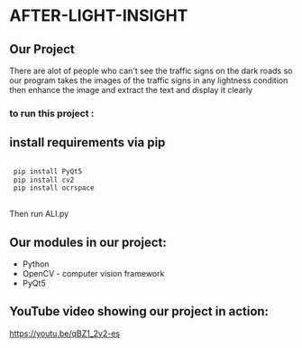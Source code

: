 # AFTER-LIGHT-INSIGHT
## Our Project
There are alot of people who can't see the traffic signs on the dark roads so our program takes the images of the traffic signs in any lightness condition then enhance the image and extract the text and display it clearly
### to  run this project :
## install requirements via pip
```markdown

 pip install PyQt5
 pip install cv2
 pip install ocrspace
 
```
Then run ALI.py 

## Our modules in our project:
- Python
- OpenCV - computer vision framework
- PyQt5

## YouTube video showing our project in action:

https://youtu.be/qBZ1_2v2-es
